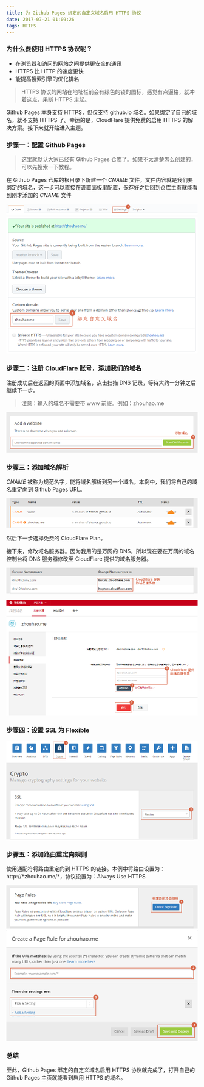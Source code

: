 ```yaml
---
title: 为 Github Pages 绑定的自定义域名启用 HTTPS 协议
date: 2017-07-21 01:09:26
tags: HTTPS
---
```


### 为什么要使用 HTTPS 协议呢？

- 在浏览器和访问的网站之间提供更安全的通讯
- HTTPS 比 HTTP 的速度更快
- 能提高搜索引擎的优化排名

> HTTPS 协议的网站在地址栏前会有绿色的锁的图标，感觉有点逼格，就冲着这点，果断 HTTPS 走起。

Github Pages 本身支持 HTTPS，但仅支持 github.io 域名。如果绑定了自己的域名，就不支持 HTTPS 了。幸运的是，CloudFlare 提供免费的启用 HTTPS 的解决方案。接下来就开始进入主题。

<!-- more -->

### 步骤一：配置 Github Pages

> 这里就默认大家已经有 Github Pages 仓库了。如果不太清楚怎么创建的，可以先搜索一下教程。

在 Github Pages 仓库的根目录下新建一个 *CNAME* 文件，文件内容就是我们要绑定的域名，这一步可以直接在设置面板里配置，保存好之后回到仓库主页就能看到刚才添加的 *CNAME* 文件

![step1](img/https_20170721_1.png)
![step2](img/https_20170721_2.png)

### 步骤二：注册 <a href="https://www.cloudflare.com/" target="_blank">CloudFlare</a> 账号，添加我们的域名

注册成功后在返回的页面中添加域名，点击扫描 DNS 记录，等待大约一分钟之后继续下一步。

> 注意：输入的域名不需要带 www 前缀。例如：zhouhao.me

![step3](img/https_20170721_3.png)

### 步骤三：添加域名解析

*CNAME* 被称为规范名字，能将域名解析到另一个域名。本例中，我们将自己的域名重定向到 Github Pages URL。

![step4](img/https_20170721_4.png)

然后下一步选择免费的 CloudFlare Plan。

接下来，修改域名服务器。因为我用的是万网的 DNS，所以现在要在万网的域名控制台将 DNS 服务器修改至 CloudFlare 提供的域名服务器。

![step5](img/https_20170721_5.png)

![step6](img/https_20170721_6.png)

### 步骤四：设置 SSL 为 Flexible

![step7](img/https_20170721_7.png)

### 步骤五：添加路由重定向规则

使用通配符将路由重定向到 HTTPS 的链接。本例中将路由设置为：http://\*zhouhao.me/\*，协议设置为：Always Use HTTPS

![step8](img/https_20170721_8.png)
![step9](img/https_20170721_9.png)

### 总结
至此，Github Pages 绑定的自定义域名启用 HTTPS 协议就完成了，打开自己的 Github Pages 主页就能看到启用 HTTPS 的域名。
